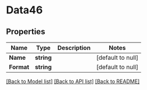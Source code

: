 # Data46

## Properties
Name | Type | Description | Notes
------------ | ------------- | ------------- | -------------
**Name** | **string** |  | [default to null]
**Format** | **string** |  | [default to null]

[[Back to Model list]](../README.md#documentation-for-models) [[Back to API list]](../README.md#documentation-for-api-endpoints) [[Back to README]](../README.md)

